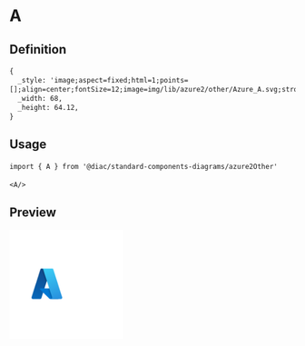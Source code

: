 # A

## Definition

```
{
  _style: 'image;aspect=fixed;html=1;points=[];align=center;fontSize=12;image=img/lib/azure2/other/Azure_A.svg;strokeColor=none;',
  _width: 68,
  _height: 64.12,
}
```

## Usage

```
import { A } from '@diac/standard-components-diagrams/azure2Other'

<A/>
```

## Preview

<img src="./a.png" width="200"/>
